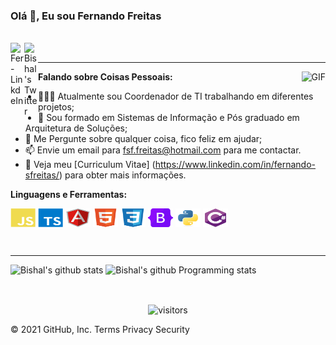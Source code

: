 
### Olá 👋, Eu sou Fernando Freitas
<br>
<a href="https://www.linkedin.com/in/fernando-sfreitas/">
  <img align="left" alt="Fer-LinkdeIn" width="22px" src="https://cdn.jsdelivr.net/npm/simple-icons@v3/icons/linkedin.svg" />
</a>
<a href="https://twitter.com/freitas_fsf">
  <img align="left" alt="Bishal's Twitter" width="22px" src="https://cdn.jsdelivr.net/npm/simple-icons@v3/icons/twitter.svg" />
</a>
<br>
<hr>

  <img align="right" alt="GIF" src="https://i.pinimg.com/originals/e4/26/70/e426702edf874b181aced1e2fa5c6cde.gif" />


  
  
**Falando sobre Coisas Pessoais:**

- 👨🏽‍💻 Atualmente sou Coordenador de TI trabalhando em diferentes projetos;
- 💼 Sou formado em Sistemas de Informação e Pós graduado em Arquitetura de Soluções;
- 💬 Me Pergunte sobre qualquer coisa, fico feliz em ajudar;
- 📫 Envie um email para fsf.freitas@hotmail.com para me contactar. <!-- 📫 Envie um email para [! [Email] (https://img.shields.io/badge/fsf.freitas@hotmail.com-D14836 ? style = flat-square & logo = gmail & logoColor = white)] (mailto: fsf.freitas@hotmail.com) para me contactar. -->
- 📝 Veja meu [Curriculum Vitae] (https://www.linkedin.com/in/fernando-sfreitas/) para obter mais informações.


**Linguagens e Ferramentas:**  

<code><img align="center" alt="Fer-Js" height="30" width="40" src="https://raw.githubusercontent.com/devicons/devicon/master/icons/javascript/javascript-plain.svg"></code>
<code><img align="center" alt="Fer-Ts" height="30" width="40" src="https://raw.githubusercontent.com/devicons/devicon/master/icons/typescript/typescript-plain.svg"></code>
<code><img align="center" alt="Fer-Angular" height="30" width="40" src="https://raw.githubusercontent.com/devicons/devicon/master/icons/angularjs/angularjs-original.svg"></code>
<code><img align="center" alt="Fer-HTML" height="30" width="40" src="https://raw.githubusercontent.com/devicons/devicon/master/icons/html5/html5-original.svg"></code>
<code><img align="center" alt="Fer-CSS" height="30" width="40" src="https://raw.githubusercontent.com/devicons/devicon/master/icons/css3/css3-original.svg"></code>
<code><img align="center" alt="Fer-Bootstrap" height="30" width="40" src="https://raw.githubusercontent.com/devicons/devicon/master/icons/bootstrap/bootstrap-original.svg"></code>
<code><img align="center" alt="Fer-Python" height="30" width="40" src="https://raw.githubusercontent.com/devicons/devicon/master/icons/python/python-original.svg"></code>
<code><img align="center" alt="Fer-Csharp" height="30" width="40" src="https://raw.githubusercontent.com/devicons/devicon/master/icons/csharp/csharp-original.svg"></code>

<br>
<hr>

![Bishal's github stats](https://github-readme-stats.vercel.app/api?username=fer-freitas&show_icons=true&hide_border=true&theme=github_dark&include_all_commits=true&count_private=true")
![Bishal's github Programming stats](https://github-readme-stats.vercel.app/api/top-langs/?username=fer-freitas&layout=compact&show_icons=true&hide_border=true&theme=github_dark&include_all_commits=true&count_private=true")


<br />


<!-- ![visitors](https://visitor-badge.laobi.icu/badge?page_id=fer-freitas.fer-freitas) -->
<p align="center">
    <img align="center" alt="visitors" src="https://visitor-badge.laobi.icu/badge?page_id=fer-freitas.fer-freitas" />
</p>
<!--
## Support me
<p align="center">
  <a href="https://www.buymeacoffee.com/fer-freitas" target="_blank">
    <img width="18%" src="https://raw.githubusercontent.com/onimur/.github/master/.resources/support-buy-coffee.png" alt="Buy Me A Coffee">
  </a>
</p>
-->
© 2021 GitHub, Inc.
Terms
Privacy
Security
